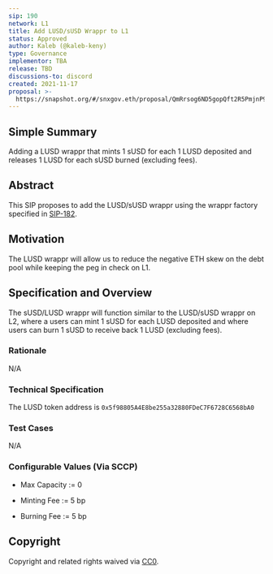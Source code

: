 ```yaml
---
sip: 190
network: L1
title: Add LUSD/sUSD Wrappr to L1
status: Approved
author: Kaleb (@kaleb-keny)
type: Governance
implementor: TBA
release: TBD
discussions-to: discord
created: 2021-11-17
proposal: >-
  https://snapshot.org/#/snxgov.eth/proposal/QmRrsog6ND5gopQft2R5PmjnP92USZiSymuSMfVZW4GUM9
---
```


<!--You can leave these HTML comments in your merged SIP and delete the visible duplicate text guides, they will not appear and may be helpful to refer to if you edit it again. This is the suggested template for new SIPs. Note that an SIP number will be assigned by an editor. When opening a pull request to submit your SIP, please use an abbreviated title in the filename, `sip-draft_title_abbrev.md`. The title should be 44 characters or less.-->

## Simple Summary

Adding a LUSD wrappr that mints 1 sUSD for each 1 LUSD deposited and releases 1 LUSD for each sUSD burned (excluding fees).

## Abstract

This SIP proposes to add the LUSD/sUSD wrappr using the wrappr factory specified in [SIP-182](https://sips.synthetix.io/sips/sip-182/).

## Motivation

The LUSD wrappr will allow us to reduce the negative ETH skew on the debt pool while keeping the peg in check on L1.

## Specification and Overview

The sUSD/LUSD wrappr will function similar to the LUSD/sUSD wrappr on L2, where a users can mint 1 sUSD for each LUSD deposited and where users can burn 1 sUSD to receive back 1 LUSD (excluding fees).

### Rationale

N/A

### Technical Specification

The LUSD token address is `0x5f98805A4E8be255a32880FDeC7F6728C6568bA0`

### Test Cases

<!--Test cases for an implementation are mandatory for SIPs but can be included with the implementation..-->

N/A

### Configurable Values (Via SCCP)

<!--Please list all values configurable via SCCP under this implementation.-->

- Max Capacity := 0

- Minting Fee := 5 bp

- Burning Fee := 5 bp

## Copyright

Copyright and related rights waived via [CC0](https://creativecommons.org/publicdomain/zero/1.0/).
